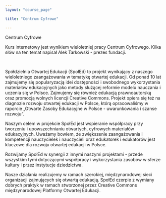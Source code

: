 ```yaml
---
layout: "course_page"

title: "Centrum Cyfrowe"

---
```


<div class="text-center screen-title">
Centrum Cyfrowe
</div>

<div class="screen-content">
  <p>Kurs internetowy jest wynikiem wieloletniej pracy Centrum Cyfrowego. Kilka słów na ten temat napisał Alek Tarkowski - prezes fundacji.</p> 
  &nbsp;
<p>Spółdzielnia Otwartej Edukacji (SpołEd) to projekt wynikający z naszego wieloletniego zaangażowania w tematykę otwartej edukacji. Od ponad 10 lat zajmujemy się popularyzacją idei dostępności i swobodnego wykorzystania materiałów edukacyjnych jako metody służącej reformie modelu nauczania i uczenia się w Polsce. Zajmujemy się również edukacją prawnoautorską oraz promocją wolnych licencji Creative Commons. Projekt opiera się też na diagnozie rozwoju otwartej edukacji w Polsce, którą opracowaliśmy w raporcie &bdquo;Otwarte Zasoby Edukacyjne w Polsce - uwarunkowania i szanse rozwoju&rdquo;. </p>
  <p>Naszym celem w projekcie SpołEd jest wspieranie współpracy przy tworzeniu i upowszechnianiu otwartych, cyfrowych materiałów edukacyjnych. Uważamy bowiem, że zwiększenie zaangażowania i kompetencji nauczycielek i nauczycieli oraz edukatorek i edukatorów jest kluczowe dla rozwoju otwartej edukacji w Polsce.
</p> 
  <p>Rozwijamy SpołEd w synergii z innymi naszymi projektami - przede wszystkim tymi dotyczącymi współpracy i wykorzystania zasobów w sferze kultury i przez instytucje dziedzictwa. 
</p>
  <p>Nasze działania realizujemy w ramach szerokiej, międzynarodowej sieci organizacji zajmujących się otwartą edukacją. SpołEd czerpie z wymiany dobrych praktyk w ramach stworzonej przez Creative Commons międzynarodowej Platformy Otwartej Edukacji.</p>

</div> 

